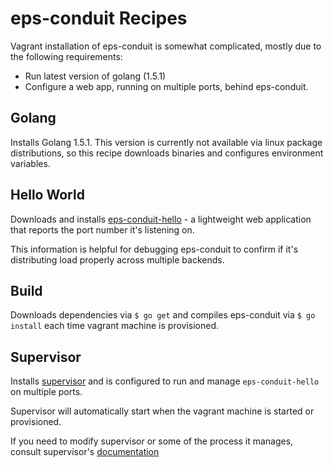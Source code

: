 # eps-conduit Recipes

Vagrant installation of eps-conduit is somewhat complicated, mostly due to the following requirements:

- Run latest version of golang (1.5.1)
- Configure a web app, running on multiple ports, behind eps-conduit.

## Golang

Installs Golang 1.5.1. This version is currently not available via linux package distributions, so this recipe downloads binaries and configures environment variables.

## Hello World

Downloads and installs [eps-conduit-hello](https://github.com/OrlandoGolang/eps-conduit-hello) - a lightweight web application that reports the port number it's listening on.

This information is helpful for debugging eps-conduit to confirm if it's distributing load properly across multiple backends.

## Build

Downloads dependencies via `$ go get` and compiles eps-conduit via `$ go install` each time vagrant machine is provisioned.

## Supervisor

Installs [supervisor](http://supervisord.org/) and is configured to run and manage `eps-conduit-hello` on multiple ports.

Supervisor will automatically start when the vagrant machine is started or provisioned.

If you need to modify supervisor or some of the process it manages, consult supervisor's [documentation](http://supervisord.org)
